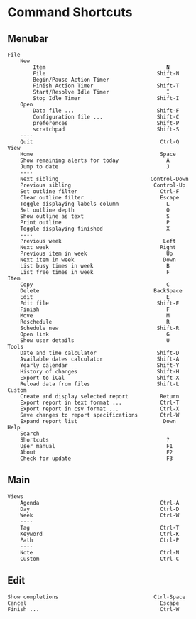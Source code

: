# Command Shortcuts

## Menubar

    File
        New
            Item                                      N
            File                                   Shift-N
            Begin/Pause Action Timer                  T
            Finish Action Timer                    Shift-T
            Start/Resolve Idle Timer                  I
            Stop Idle Timer                        Shift-I
        Open
            Data file ...                          Shift-F
            Configuration file ...                 Shift-C
            preferences                            Shift-P
            scratchpad                             Shift-S
        ----
        Quit                                        Ctrl-Q
    View
        Home                                        Space
        Show remaining alerts for today               A
        Jump to date                                  J
        ----
        Next sibling                             Control-Down
        Previous sibling                          Control-Up
        Set outline filter                          Ctrl-F
        Clear outline filter                        Escape
        Toggle displaying labels column               L
        Set outline depth                             O
        Show outline as text                          S
        Print outline                                 P
        Toggle displaying finished                    X
        ----
        Previous week                                Left
        Next week                                   Right
        Previous item in week                         Up
        Next item in week                            Down
        List busy times in week                       B
        List free times in week                       F
    Item
        Copy                                          C
        Delete                                    BackSpace
        Edit                                          E
        Edit file                                  Shift-E
        Finish                                        F
        Move                                          M
        Reschedule                                    R
        Schedule new                               Shift-R
        Open link                                     G
        Show user details                             U
    Tools
        Date and time calculator                   Shift-D
        Available dates calculator                 Shift-A
        Yearly calendar                            Shift-Y
        History of changes                         Shift-H
        Export to iCal                             Shift-X
        Reload data from files                     Shift-L
    Custom
        Create and display selected report          Return
        Export report in text format ...            Ctrl-T
        Export report in csv format ...             Ctrl-X
        Save changes to report specifications       Ctrl-W
        Expand report list                           Down
    Help
        Search
        Shortcuts                                     ?
        User manual                                   F1
        About                                         F2
        Check for update                              F3

## Main

    Views
        Agenda                                      Ctrl-A
        Day                                         Ctrl-D
        Week                                        Ctrl-W
        ----
        Tag                                         Ctrl-T
        Keyword                                     Ctrl-K
        Path                                        Ctrl-P
        ----
        Note                                        Ctrl-N
        Custom                                      Ctrl-C

## Edit

    Show completions                              Ctrl-Space
    Cancel                                          Escape
    Finish ...                                      Ctrl-W
